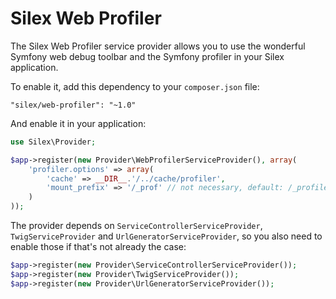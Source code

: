 Silex Web Profiler
==================

The Silex Web Profiler service provider allows you to use the wonderful
Symfony web debug toolbar and the Symfony profiler in your Silex application.

To enable it, add this dependency to your `composer.json` file:

    "silex/web-profiler": "~1.0"

And enable it in your application:

```php
use Silex\Provider;

$app->register(new Provider\WebProfilerServiceProvider(), array(
    'profiler.options' => array(
        'cache' => __DIR__.'/../cache/profiler',
        'mount_prefix' => '/_prof' // not necessary, default: /_profiler
    )
));
```

The provider depends on `ServiceControllerServiceProvider`,
`TwigServiceProvider` and `UrlGeneratorServiceProvider`, so you also need to
enable those if that's not already the case:

```php
$app->register(new Provider\ServiceControllerServiceProvider());
$app->register(new Provider\TwigServiceProvider());
$app->register(new Provider\UrlGeneratorServiceProvider());
```